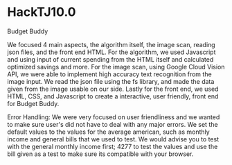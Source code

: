 # HackTJ10.0
Budget Buddy

We focused 4 main aspects, the algorithm itself, the image scan, reading json files, 
and the front end HTML. For the algorithm, we used Javascript and using input of current spending from the HTML itself and 
calculated optimized savings and more. For the image scan, using Google Cloud Vision API, we were able to implement high accuracy text recognition from the image input.
We read the json file using the fs library, and made the data given from the image usable on our side. 
Lastly for the front end, we used HTML, CSS, and Javascript to create a interactive, user friendly, front end for Budget Buddy. 

Error Handling:
We were very focused on user friendliness and we wanted to make sure user's did not have to deal with any major errors. We set the default values to the values for the average american, such as monthly income and general bills that we used to test. 
We would advise you to test with the general monthly income first; 4277 to test the values and use the bill given as a test to make sure its compatible with your browser. 
